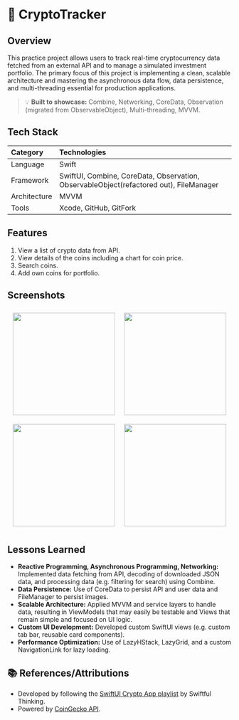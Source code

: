 # 📱 CryptoTracker

## Overview
This practice project allows users to track real-time cryptocurrency data fetched from an external API and to manage a simulated investment portfolio. The primary focus of this project is implementing a clean, scalable architecture and mastering the asynchronous data flow, data persistence, and multi-threading essential for production applications.

> 💡 **Built to showcase:** Combine, Networking, CoreData, Observation (migrated from ObservableObject), Multi-threading, MVVM.

## Tech Stack

| Category | Technologies |
|:---|:---|
| Language | Swift |
| Framework | SwiftUI, Combine, CoreData, Observation, ObservableObject(refactored out), FileManager |
| Architecture | MVVM |
| Tools | Xcode, GitHub, GitFork |

## Features

1. View a list of crypto data from API.
2. View details of the coins including a chart for coin price.
3. Search coins.
4. Add own coins for portfolio.

## Screenshots

<div align="left" style="display: flex; flex-wrap: wrap; justify-content: center;">
  <img src="https://github.com/user-attachments/assets/f7a839b5-5463-42b4-a015-6b775b93651f" width="230" style="margin: 10px;" />
  <img src="https://github.com/user-attachments/assets/4cff5a51-5cbb-492f-b592-f23844fa30df" width="230" style="margin: 10px;" />
  <img src="https://github.com/user-attachments/assets/cfc9ea14-83d3-471b-8217-19c0badf65b0" width="230" style="margin: 10px;" />
  <img src="https://github.com/user-attachments/assets/2249bdec-7812-4475-b163-fb1741e4ce9d" width="230" style="margin: 10px;" />
</div>

## Lessons Learned

* **Reactive Programming, Asynchronous Programming, Networking:** Implemented data fetching from API, decoding of downloaded JSON data, and processing data (e.g. filtering for search) using Combine.
* **Data Persistence:** Use of CoreData to persist API and user data and FileManager to persist images.
* **Scalable Architecture:** Applied MVVM and service layers to handle data, resulting in ViewModels that may easily be testable and Views that remain simple and focused on UI logic.
* **Custom UI Development:** Developed custom SwiftUI views (e.g. custom tab bar, reusable card components).
* **Performance Optimization:** Use of LazyHStack, LazyGrid, and a custom NavigationLink for lazy loading.

## 📚 References/Attributions
* Developed by following the [SwiftUI Crypto App playlist](https://www.youtube.com/playlist?list=PLwvDm4Vfkdphbc3bgy_LpLRQ9DDfFGcFu) by Swiftful Thinking.
* Powered by [CoinGecko API](https://www.coingecko.com/en/api/).
